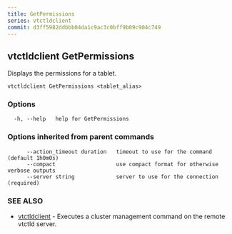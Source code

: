 ```yaml
---
title: GetPermissions
series: vtctldclient
commit: d3ff5982ddbbb04da1c9ac3c0bff9b09c904c749
---
```

## vtctldclient GetPermissions

Displays the permissions for a tablet.

```
vtctldclient GetPermissions <tablet_alias>
```

### Options

```
  -h, --help   help for GetPermissions
```

### Options inherited from parent commands

```
      --action_timeout duration   timeout to use for the command (default 1h0m0s)
      --compact                   use compact format for otherwise verbose outputs
      --server string             server to use for the connection (required)
```

### SEE ALSO

* [vtctldclient](../)	 - Executes a cluster management command on the remote vtctld server.

